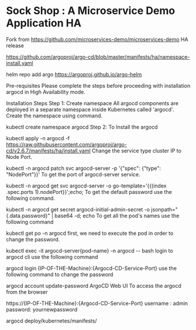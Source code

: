 # Sock Shop : A Microservice Demo Application HA

Fork from https://github.com/microservices-demo/microservices-demo
HA release

https://github.com/argoproj/argo-cd/blob/master/manifests/ha/namespace-install.yaml

helm repo add argo https://argoproj.github.io/argo-helm

Pre-requisites
Please complete the steps before proceeding with installation argocd  in High Availability mode.



Installation Steps
Step 1: Create namespace
All argocd components are deployed in a separate namespace inside Kubernetes called 'argocd'. Create the namespace using command.

kubectl create namespace argocd
Step 2: To Install the argocd


kubectl apply -n argocd -f https://raw.githubusercontent.com/argoproj/argo-cd/v2.6.7/manifests/ha/install.yaml
Change the service type cluster IP to Node Port.

kubectl -n argocd patch svc argocd-server -p '{"spec": {"type": "NodePort"}}'
To get the port of argocd-server service.

kubectl -n argocd  get svc argocd-server  -o go-template='{{(index .spec.ports 1).nodePort}}';echo;
To get the default password use the following command.

kubectl -n argocd get secret argocd-initial-admin-secret -o jsonpath="{.data.password}" | base64 -d; echo
To get all the pod's names use the following command

kubectl get po -n argocd
first, we need to execute the pod in order to change the password.

kubectl exec -it argocd-server{pod-name}  -n argocd -- bash
login to argocd cli use the following command

argocd login {IP-OF-THE-Machine}:{Argocd-CD-Service-Port}
use the following command to change the password

argocd account update-password
ArgoCD Web UI
To access the argocd from the browser

https://{IP-OF-THE-Machine}:{Argocd-CD-Service-Port}
username : admin
password: yournewpassword

argocd
deploy/kubernetes/manifests/
